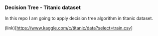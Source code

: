 ### Decision Tree - Titanic dataset
In this repo I am going to apply decision tree algorithm in titanic dataset.

(link)[https://www.kaggle.com/c/titanic/data?select=train.csv]
